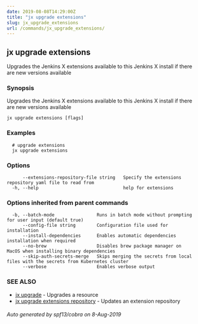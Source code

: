 ```yaml
---
date: 2019-08-08T14:29:00Z
title: "jx upgrade extensions"
slug: jx_upgrade_extensions
url: /commands/jx_upgrade_extensions/
---
```

## jx upgrade extensions

Upgrades the Jenkins X extensions available to this Jenkins X install if there are new versions available

### Synopsis

Upgrades the Jenkins X extensions available to this Jenkins X install if there are new versions available

```
jx upgrade extensions [flags]
```

### Examples

```
  # upgrade extensions
  jx upgrade extensions
```

### Options

```
      --extensions-repository-file string   Specify the extensions repository yaml file to read from
  -h, --help                                help for extensions
```

### Options inherited from parent commands

```
  -b, --batch-mode                Runs in batch mode without prompting for user input (default true)
      --config-file string        Configuration file used for installation
      --install-dependencies      Enables automatic dependencies installation when required
      --no-brew                   Disables brew package manager on MacOS when installing binary dependencies
      --skip-auth-secrets-merge   Skips merging the secrets from local files with the secrets from Kubernetes cluster
      --verbose                   Enables verbose output
```

### SEE ALSO

* [jx upgrade](/commands/jx_upgrade/)	 - Upgrades a resource
* [jx upgrade extensions repository](/commands/jx_upgrade_extensions_repository/)	 - Updates an extension repository

###### Auto generated by spf13/cobra on 8-Aug-2019
